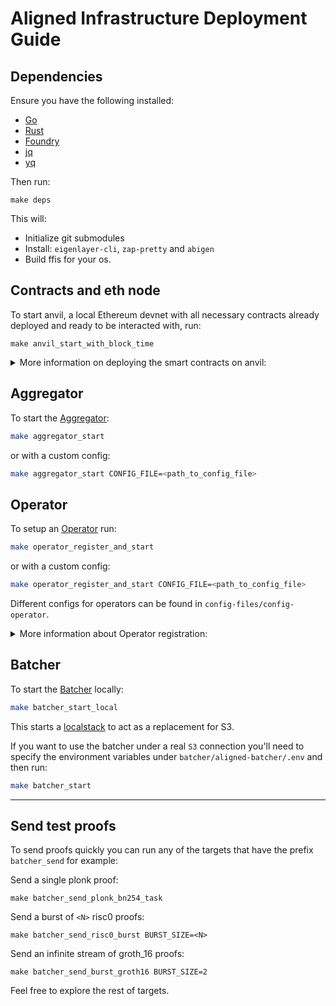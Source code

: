 # Aligned Infrastructure Deployment Guide

## Dependencies

Ensure you have the following installed:

- [Go](https://go.dev/doc/install)
- [Rust](https://www.rust-lang.org/tools/install)
- [Foundry](https://book.getfoundry.sh/getting-started/installation)
- [jq](https://jqlang.github.io/jq/)
- [yq](https://github.com/mikefarah/yq)

Then run:

```shell
make deps
```

This will:

- Initialize git submodules
- Install: `eigenlayer-cli`, `zap-pretty` and `abigen`
- Build ffis for your os.

## Contracts and eth node

To start anvil, a local Ethereum devnet with all necessary contracts already deployed and ready to be interacted with, run:

```shell
make anvil_start_with_block_time
```

<details>
<summary>More information on deploying the smart contracts on anvil:</summary>

### EigenLayer Contracts

If EigenLayer contracts change, the anvil state needs to be updated with:

```bash
make anvil_deploy_eigen_contracts
```

You will also need to redeploy the MockStrategy & MockERC20 contracts:

```bash
make anvil_deploy_mock_strategy
```

### Aligned Contracts

When changing Aligned contracts, the anvil state needs to be updated with:

```bash
make anvil_deploy_aligned_contracts
```

Note that when changing the contracts, you must also re-generate the Go smart contract bindings:

```bash
make bindings
```

</details>

## Aggregator

To start the [Aggregator](../2_architecture/components/5_aggregator.md):

```bash
make aggregator_start
```

or with a custom config:

```bash
make aggregator_start CONFIG_FILE=<path_to_config_file>
```

## Operator

To setup an [Operator](../2_architecture/components/4_operator.md) run:

```bash
make operator_register_and_start
```

or with a custom config:

```bash
make operator_register_and_start CONFIG_FILE=<path_to_config_file>
```

Different configs for operators can be found in `config-files/config-operator`.

<details>
<summary>More information about Operator registration:</summary>

If you wish to only register an operator you can run:

```bash
make operator_full_registration CONFIG_FILE<path_to_config_file>
```

and to start it once it has been registered:

```bash
make operator_start CONFIG_FILE=<path_to_config_file>
```

</details>

## Batcher

To start the [Batcher](../2_architecture/components/1_batcher.md) locally:

```bash
make batcher_start_local
```

This starts a [localstack](https://www.localstack.cloud/) to act as a replacement for S3.

If you want to use the batcher under a real `S3` connection you'll need to specify the environment variables under `batcher/aligned-batcher/.env` and then run:

```bash
make batcher_start
```

---

## Send test proofs

To send proofs quickly you can run any of the targets that have the prefix `batcher_send` for example:

Send a single plonk proof:

```shell
make batcher_send_plonk_bn254_task
```

Send a burst of `<N>` risc0 proofs:

```shell
make batcher_send_risc0_burst BURST_SIZE=<N>
```

Send an infinite stream of groth_16 proofs:

```shell
make batcher_send_burst_groth16 BURST_SIZE=2
```

Feel free to explore the rest of targets.
